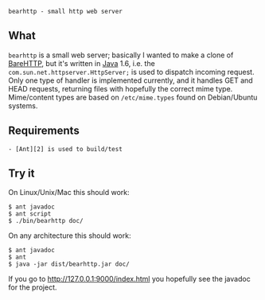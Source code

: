 
    bearhttp - small http web server



## What ##

`bearhttp` is a small web server; basically I wanted to make a
clone of [BareHTTP][1], but it's written in [Java][3] 1.6, i.e.
the `com.sun.net.httpserver.HttpServer;` is used to dispatch
incoming request. Only one type of handler is implemented currently,
and it handles GET and HEAD requests, returning files with hopefully
the correct mime type. Mime/content types are based on `/etc/mime.types`
found on Debian/Ubuntu systems.

## Requirements ##

    - [Ant][2] is used to build/test


## Try it ##

On Linux/Unix/Mac this should work:

    $ ant javadoc
    $ ant script
    $ ./bin/bearhttp doc/

On any architecture this should work:

    $ ant javadoc
    $ ant
    $ java -jar dist/bearhttp.jar doc/


If you go to http://127.0.0.1:9000/index.html
you hopefully see the javadoc for the project.


[1]: http://www.savarese.org/software/barehttp "BareHTTP home page"
[2]: http://ant.apache.org "Apache Ant Project"
[3]: http://openjdk.java.net "Java OpenJDK"
